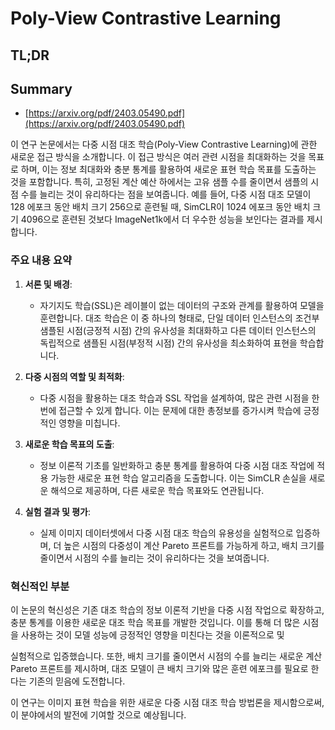 # Poly-View Contrastive Learning
## TL;DR
## Summary
- [https://arxiv.org/pdf/2403.05490.pdf](https://arxiv.org/pdf/2403.05490.pdf)

이 연구 논문에서는 다중 시점 대조 학습(Poly-View Contrastive Learning)에 관한 새로운 접근 방식을 소개합니다. 이 접근 방식은 여러 관련 시점을 최대화하는 것을 목표로 하며, 이는 정보 최대화와 충분 통계를 활용하여 새로운 표현 학습 목표를 도출하는 것을 포함합니다. 특히, 고정된 계산 예산 하에서는 고유 샘플 수를 줄이면서 샘플의 시점 수를 늘리는 것이 유리하다는 점을 보여줍니다. 예를 들어, 다중 시점 대조 모델이 128 에포크 동안 배치 크기 256으로 훈련될 때, SimCLR이 1024 에포크 동안 배치 크기 4096으로 훈련된 것보다 ImageNet1k에서 더 우수한 성능을 보인다는 결과를 제시합니다.

### 주요 내용 요약

1. **서론 및 배경**:
   - 자기지도 학습(SSL)은 레이블이 없는 데이터의 구조와 관계를 활용하여 모델을 훈련합니다. 대조 학습은 이 중 하나의 형태로, 단일 데이터 인스턴스의 조건부 샘플된 시점(긍정적 시점) 간의 유사성을 최대화하고 다른 데이터 인스턴스의 독립적으로 샘플된 시점(부정적 시점) 간의 유사성을 최소화하여 표현을 학습합니다.

2. **다중 시점의 역할 및 최적화**:
   - 다중 시점을 활용하는 대조 학습과 SSL 작업을 설계하여, 많은 관련 시점을 한 번에 접근할 수 있게 합니다. 이는 문제에 대한 총정보를 증가시켜 학습에 긍정적인 영향을 미칩니다.

3. **새로운 학습 목표의 도출**:
   - 정보 이론적 기초를 일반화하고 충분 통계를 활용하여 다중 시점 대조 작업에 적용 가능한 새로운 표현 학습 알고리즘을 도출합니다. 이는 SimCLR 손실을 새로운 해석으로 제공하며, 다른 새로운 학습 목표와도 연관됩니다.

4. **실험 결과 및 평가**:
   - 실제 이미지 데이터셋에서 다중 시점 대조 학습의 유용성을 실험적으로 입증하며, 더 높은 시점의 다중성이 계산 Pareto 프론트를 가능하게 하고, 배치 크기를 줄이면서 시점의 수를 늘리는 것이 유리하다는 것을 보여줍니다.

### 혁신적인 부분
이 논문의 혁신성은 기존 대조 학습의 정보 이론적 기반을 다중 시점 작업으로 확장하고, 충분 통계를 이용한 새로운 대조 학습 목표를 개발한 것입니다. 이를 통해 더 많은 시점을 사용하는 것이 모델 성능에 긍정적인 영향을 미친다는 것을 이론적으로 및

 실험적으로 입증했습니다. 또한, 배치 크기를 줄이면서 시점의 수를 늘리는 새로운 계산 Pareto 프론트를 제시하며, 대조 모델이 큰 배치 크기와 많은 훈련 에포크를 필요로 한다는 기존의 믿음에 도전합니다.

이 연구는 이미지 표현 학습을 위한 새로운 다중 시점 대조 학습 방법론을 제시함으로써, 이 분야에서의 발전에 기여할 것으로 예상됩니다.